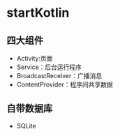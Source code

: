 # startKotlin

## 四大组件

- Activity:页面
- Service：后台运行程序
- BroadcastReceiver：广播消息
- ContentProvider：程序间共享数据

## 自带数据库

- SQLite